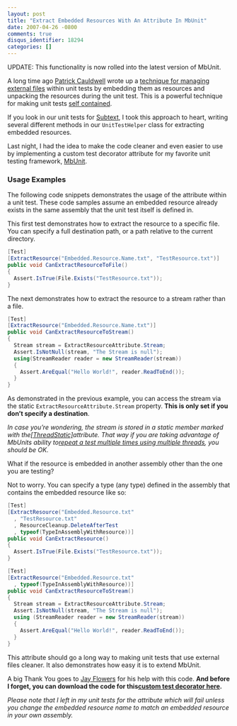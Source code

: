 ```yaml
---
layout: post
title: "Extract Embedded Resources With An Attribute In MbUnit"
date: 2007-04-26 -0800
comments: true
disqus_identifier: 18294
categories: []
---
```

UPDATE: This functionality is now rolled into the latest version of
MbUnit.

A long time ago [Patrick
Cauldwell](http://www.cauldwell.net/patrick/ "Patrik Cauldwell’s Blog")
wrote up a [technique for managing external
files](http://www.cauldwell.net/patrick/blog/PermaLink,guid,e9a1451b-108c-4da7-8be9-2b6c2316f7b1.aspx "Testing with External Files")
within unit tests by embedding them as resources and unpacking the
resources during the unit test. This is a powerful technique for making
unit tests [self
contained](http://haacked.com/archive/2004/08/26/creating-a-sane-build-process.aspx "Creating a Sane Build Process").

If you look in our unit tests for
[Subtext](http://subtextproject.com/ "Subtext Project Website"), I took
this approach to heart, writing several different methods in our
`UnitTestHelper` class for extracting embedded resources.

Last night, I had the idea to make the code cleaner and even easier to
use by implementing a custom test decorator attribute for my favorite
unit testing framework, [MbUnit](http://mbunit.com/ "MbUnit Website").

### Usage Examples

The following code snippets demonstrates the usage of the attribute
within a unit test. These code samples assume an embedded resource
already exists in the same assembly that the unit test itself is defined
in.

This first test demonstrates how to extract the resource to a specific
file. You can specify a full destination path, or a path relative to the
current directory.

```csharp
[Test]
[ExtractResource("Embedded.Resource.Name.txt", "TestResource.txt")]
public void CanExtractResourceToFile()
{
  Assert.IsTrue(File.Exists("TestResource.txt"));
}
```

The next demonstrates how to extract the resource to a stream rather
than a file.

```csharp
[Test]
[ExtractResource("Embedded.Resource.Name.txt")]
public void CanExtractResourceToStream()
{
  Stream stream = ExtractResourceAttribute.Stream;
  Assert.IsNotNull(stream, "The Stream is null");
  using(StreamReader reader = new StreamReader(stream))
  {
    Assert.AreEqual("Hello World!", reader.ReadToEnd());
  }
}
```

As demonstrated in the previous example, you can access the stream via
the static `ExtractResourceAttribute.Stream` property. **This is only
set if you don’t specify a destination**.

*In case you’re wondering, the stream is stored in a static member
marked with
the*[*[ThreadStatic]*](http://blogs.msdn.com/jfoscoding/archive/2006/07/18/670497.aspx "Are you familiar with [ThreadStatic]")*attribute.
That way if you are taking advantage of MbUnits ability to*[*repeat a
test multiple times using multiple
threads*](http://weblogs.asp.net/astopford/archive/2006/12/28/mbunit-repeating-tests.aspx "MbUnit, repeating tests")*,
you should be OK.*

What if the resource is embedded in another assembly other than the one
you are testing?

Not to worry. You can specify a type (any type) defined in the assembly
that contains the embedded resource like so:

```csharp
[Test]
[ExtractResource("Embedded.Resource.txt"
  , "TestResource.txt"
  , ResourceCleanup.DeleteAfterTest
  , typeof(TypeInAssemblyWithResource))]
public void CanExtractResource()
{
  Assert.IsTrue(File.Exists("TestResource.txt"));
}

[Test]
[ExtractResource("Embedded.Resource.txt"
  , typeof(TypeInAssemblyWithResource))]
public void CanExtractResourceToStream()
{
  Stream stream = ExtractResourceAttribute.Stream;
  Assert.IsNotNull(stream, "The Stream is null");
  using (StreamReader reader = new StreamReader(stream))
  {
    Assert.AreEqual("Hello World!", reader.ReadToEnd());
  }
}
```

This attribute should go a long way to making unit tests that use
external files cleaner. It also demonstrates how easy it is to extend
MbUnit.

A big Thank You goes to [Jay
Flowers](http://jayflowers.com/joomla/ "Jay Flowers") for his help with
this code. **And before I forget, you can download the code for
this**[**custom test decorator
here**](http://haacked.com/code/ExtractResourceAttribute.zip "ExtractResourceAttribute for MbUnit")**.**

*Please note that I left in my unit tests for the attribute which will
fail unless you change the embedded resource name to match an embedded
resource in your own assembly.*

